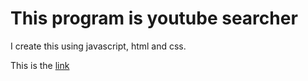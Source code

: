 # This program is youtube searcher
I create this using javascript, html and css.

This is the [link](https://yeh-john.github.io/webapp/javascript/youtube-searcher/)
